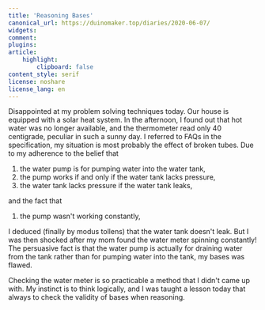 ```yaml
---
title: 'Reasoning Bases'
canonical_url: https://duinomaker.top/diaries/2020-06-07/
widgets:
comment:
plugins:
article:
    highlight:
        clipboard: false
content_style: serif
license: noshare
license_lang: en
---
```


Disappointed at my problem solving techniques today. Our house is equipped with a solar heat system. In the afternoon, I found out that hot water was no longer available, and the thermometer read only 40 centigrade, peculiar in such a sunny day. I referred to FAQs in the specification, my situation is most probably the effect of broken tubes. Due to my adherence to the belief that

1. the water pump is for pumping water into the water tank,
2. the pump works if and only if the water tank lacks pressure,
3. the water tank lacks pressure if the water tank leaks,

and the fact that

1. the pump wasn't working constantly,

I deduced (finally by modus tollens) that the water tank doesn't leak. But I was then shocked after my mom found the water meter spinning constantly! The persuasive fact is that the water pump is actually for draining water from the tank rather than for pumping water into the tank, my bases was flawed.

Checking the water meter is so practicable a method that I didn't came up with. My instinct is to think logically, and I was taught a lesson today that always to check the validity of bases when reasoning.